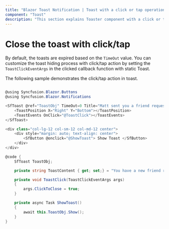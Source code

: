 ```yaml
---
title: "Blazor Toast Notification | Toast with a click or tap operation"
component: "Toast"
description: "This section explains Toaster component with a click or tap operation."
---
```


# Close the toast with click/tap

By default, the toasts are expired based on the `TimeOut` value. You can customize the toast hiding process with click/tap action by setting the `ToastClickEventArgs` in the clicked callback function with static Toast.

The following sample demonstrates the click/tap action in toast.

```csharp

@using Syncfusion.Blazor.Buttons
@using Syncfusion.Blazor.Notifications

<SfToast @ref="ToastObj" TimeOut=0 Title="Matt sent you a friend request" Content="@ToastContent">
    <ToastPosition X="Right" Y="Bottom"></ToastPosition>
    <ToastEvents OnClick="@ToastClick"></ToastEvents>
</SfToast>

<div class="col-lg-12 col-sm-12 col-md-12 center">
    <div style="margin: auto; text-align: center">
        <SfButton @onclick="@ShowToast"> Show Toast </SfButton>
    </div>
</div>

@code {
    SfToast ToastObj;

    private string ToastContent { get; set;} = "You have a new friend request yet to accept";

    private void ToastClick(ToastClickEventArgs args)
    {
        args.ClickToClose = true;
    }

    private async Task ShowToast()
    {
        await this.ToastObj.Show();
    }
}

```